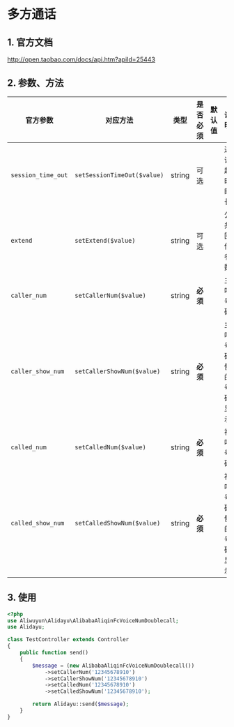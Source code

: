# 多方通话


## 1. 官方文档

http://open.taobao.com/docs/api.htm?apiId=25443

## 2. 参数、方法

|官方参数|对应方法|类型|是否必须|默认值|说明|
|----|----|----|----|----|----|
|`session_time_out`|`setSessionTimeOut($value)`|string|可选| |通话超时时长|
|`extend`|`setExtend($value)`|string|可选| |公共回传参数|
|`caller_num`|`setCallerNum($value)`|string|**必须**| |主叫号码|
|`caller_show_num`|`setCallerShowNum($value)`|string|**必须**| |主叫号码侧的号码显示|
|`called_num`|`setCalledNum($value)`|string|**必须**| |被叫号码|
|`called_show_num`|`setCalledShowNum($value)`|string|**必须**| |被叫号码侧的号码显示|

## 3. 使用

```php
<?php
use Aliwuyun\Alidayu\AlibabaAliqinFcVoiceNumDoublecall;
use Alidayu;

class TestController extends Controller
{
    public function send()
    {
        $message = (new AlibabaAliqinFcVoiceNumDoublecall())
            ->setCallerNum('12345678910')
            ->setCallerShowNum('12345678910')
            ->setCalledNum('12345678910')
            ->setCalledShowNum('12345678910');

        return Alidayu::send($message);
    }
}
```
